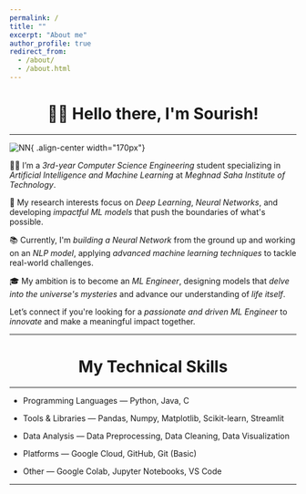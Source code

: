 ```yaml
---
permalink: /
title: ""
excerpt: "About me"
author_profile: true
redirect_from: 
  - /about/
  - /about.html
---
```

<h1 align=center>👋🏼 Hello there, I'm Sourish!</h1>
<hr>

![NN](/images/giphy1.gif){ .align-center width="170px"}

👨‍💻 I’m a *3rd-year Computer Science Engineering* student specializing in *Artificial Intelligence and Machine Learning* at *Meghnad Saha Institute of Technology*.

🔬 My research interests focus on *Deep Learning*, *Neural Networks*, and developing *impactful ML models* that push the boundaries of what's possible.

📚 Currently, I'm *building a Neural Network* from the ground up and working on an *NLP model*, applying *advanced machine learning techniques* to tackle real-world challenges.

🎓 My ambition is to become an *ML Engineer*, designing models that *delve into the universe's mysteries* and advance our understanding of *life itself*.

Let’s connect if you're looking for a *passionate and driven ML Engineer* to *innovate* and make a meaningful impact together.
<hr>

<h1 align=center>My Technical Skills</h1>
<hr>

* Programming Languages — Python, Java, C

* Tools & Libraries — Pandas, Numpy, Matplotlib, Scikit-learn, Streamlit

* Data Analysis — Data Preprocessing, Data Cleaning, Data Visualization

* Platforms — Google Cloud, GitHub, Git (Basic)

* Other — Google Colab, Jupyter Notebooks, VS Code
<hr>






